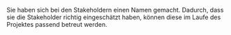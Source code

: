 Sie haben sich bei den Stakeholdern einen Namen gemacht. Dadurch, dass sie die Stakeholder richtig eingeschätzt haben, können diese im Laufe des Projektes passend betreut werden.